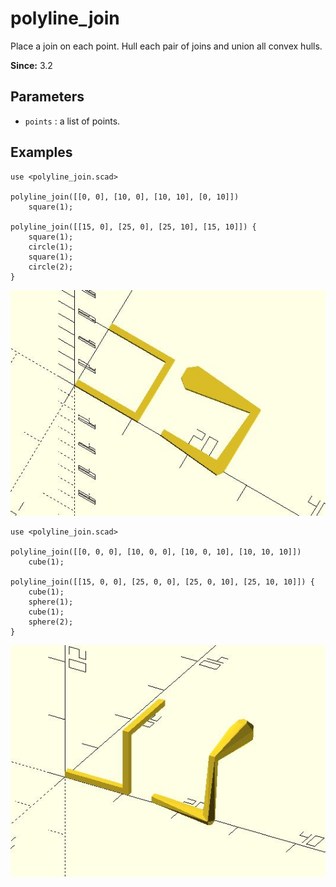 # polyline_join

Place a join on each point. Hull each pair of joins and union all convex hulls.

**Since:** 3.2

## Parameters

- `points` : a list of points.

## Examples
  
    use <polyline_join.scad>
    
    polyline_join([[0, 0], [10, 0], [10, 10], [0, 10]]) 
        square(1);
        
    polyline_join([[15, 0], [25, 0], [25, 10], [15, 10]]) {
        square(1);
        circle(1);
        square(1);
        circle(2);
    }

![polyline_join](images/lib3x-polyline_join-1.JPG)

    use <polyline_join.scad>
        
    polyline_join([[0, 0, 0], [10, 0, 0], [10, 0, 10], [10, 10, 10]]) 
        cube(1);
        
    polyline_join([[15, 0, 0], [25, 0, 0], [25, 0, 10], [25, 10, 10]]) {
        cube(1);
        sphere(1);
        cube(1);
        sphere(2);
    }

![polyline_join](images/lib3x-polyline_join-2.JPG)



